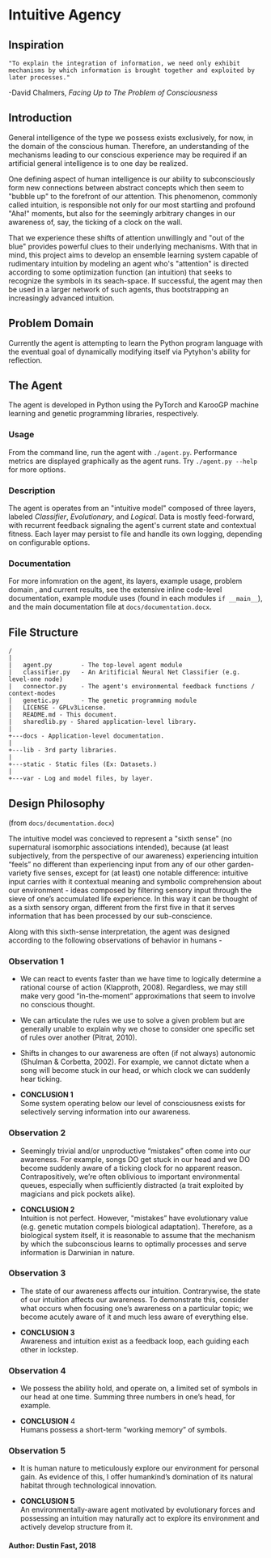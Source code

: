 # Intuitive Agency

## Inspiration

`"To explain the integration of information, we need only exhibit mechanisms by which information is brought together and exploited by later processes."`  

-David Chalmers, *Facing Up to The Problem of Consciousness*

## Introduction

General intelligence of the type we possess exists exclusively, for now, in the domain of the conscious human. Therefore, an understanding of the mechanisms leading to our conscious experience may be required if an artificial general intelligence is to one day be realized.

One defining aspect of human intelligence is our ability to subconsciously form new connections between abstract concepts which then seem to "bubble up" to the forefront of our attention. This phenomenon, commonly called intuition, is responsible not only for our most startling and profound "Aha!" moments, but also for the seemingly arbitrary changes in our awareness of, say, the ticking of a clock on the wall.

That we experience these shifts of attention unwillingly and "out of the blue" provides powerful clues to their underlying mechanisms. With that in mind, this project aims to develop an ensemble learning system capable of rudimentary intuition by modeling an agent who's "attention" is directed according to some optimization function (an intuition) that seeks to recognize the symbols in its seach-space. If successful, the agent may then be used in a larger network of such agents, thus bootstrapping an increasingly advanced intuition.


## Problem Domain

Currently the agent is attempting to learn the Python program language with the eventual goal of dynamically modifying itself via Pytyhon's ability for reflection.

## The Agent

The agent is developed in Python using the PyTorch and KarooGP machine learning and genetic programming libraries, respectively.

### Usage

From the command line, run the agent with `./agent.py`. Performance metrics are displayed graphically as the agent runs. Try `./agent.py --help` for more options.

### Description

The agent is operates from an "intuitive model" composed of three layers, labeled *Classifier*, *Evolutionary*, and *Logical*. Data is mostly feed-forward, with recurrent feedback signaling the agent's current state and contextual fitness.
Each layer may persist to file and handle its own logging, depending on configurable options.

### Documentation

For more infomration on the agent, its layers, example usage, problem domain , and current results, see the extensive inline code-level documentation, example module uses (found in each modules `if __main__`), and the main documentation file at `docs/documentation.docx`.

## File Structure

```
/
|
|   agent.py        - The top-level agent module
|   classifier.py   - An Aritificial Neural Net Classifier (e.g. level-one node)
|   connector.py    - The agent's environmental feedback functions / context-modes
|   genetic.py      - The genetic programming module
|   LICENSE - GPLv3License.
|   README.md - This document.
|   sharedlib.py - Shared application-level library.
|
+---docs - Application-level documentation.
|
+---lib - 3rd party libraries.
|
+---static - Static files (Ex: Datasets.)
|
+---var - Log and model files, by layer.
```

## Design Philosophy

(from `docs/documentation.docx`)

The intuitive model was concieved to represent a "sixth sense" (no supernatural isomorphic associations intended), because (at least subjectively, from the perspective of our awareness) experiencing intuition “feels” no different than experiencing input from any of our other garden-variety five senses, except for (at least) one notable difference: intuitive input carries with it contextual meaning and symbolic comprehension about our environment - ideas composed by filtering sensory input through the sieve of one’s accumulated life experience. In this way it can be thought of as a sixth sensory organ, different from the first five in that it serves information that has been processed by our sub-conscience.

Along with this sixth-sense interpretation, the agent was designed according to the following observations of behavior in humans -

### Observation 1

* We can react to events faster than we have time to logically determine a rational course of action (Klapproth, 2008). Regardless, we may still make very good “in-the-moment” approximations that seem to involve no conscious thought.

* We can articulate the rules we use to solve a given problem but are generally unable to explain why we chose to consider one specific set of rules over another (Pitrat, 2010).

* Shifts in changes to our awareness are often (if not always) autonomic (Shulman & Corbetta, 2002). For example, we cannot dictate when a song will become stuck in our head, or which clock we can suddenly hear ticking. 

* __CONCLUSION 1__  
Some system operating below our level of consciousness exists for selectively serving information into our awareness.

### Observation 2

* Seemingly trivial and/or unproductive “mistakes” often come into our awareness. For example, songs DO get stuck in our head and we DO become suddenly aware of a ticking clock for no apparent reason. Contrapositively, we’re often oblivious to important environmental queues, especially when sufficiently distracted (a trait exploited by magicians and pick pockets alike).

* __CONCLUSION 2__  
Intuition is not perfect. However, "mistakes” have evolutionary value (e.g. genetic mutation compels biological adaptation). Therefore, as a biological system itself, it is reasonable to assume that the mechanism by which the subconscious learns to optimally processes and serve information is Darwinian in nature.

### Observation 3

* The state of our awareness affects our intuition. Contrarywise, the state of our intuition affects our awareness. To demonstrate this, consider what occurs when focusing one’s awareness on a particular topic; we become acutely aware of it and much less aware of everything else.

* __CONCLUSION 3__  
Awareness and intuition exist as a feedback loop, each guiding each other in lockstep.

### Observation 4

* We possess the ability hold, and operate on, a limited set of symbols in our head at one time. Summing three numbers in one’s head, for example.

* __CONCLUSION__ 4  
Humans possess a short-term “working memory” of symbols.

### Observation 5

* It is human nature to meticulously explore our environment for personal gain. As evidence of this, I offer humankind’s domination of its natural habitat through technological innovation.

* __CONCLUSION 5__  
An environmentally-aware agent motivated by evolutionary forces and possessing an intuition may naturally act to explore its environment and actively develop structure from it.

#### Author: Dustin Fast, 2018
